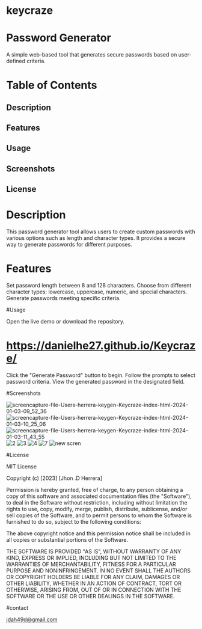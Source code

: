 # keycraze

# Password Generator

A simple web-based tool that generates secure passwords based on user-defined criteria.

# Table of Contents

## Description
## Features
## Usage
## Screenshots
## License

# Description
This password generator tool allows users to create custom passwords with various options such as length and character types. It provides a secure way to generate passwords for different purposes.

# Features

Set password length between 8 and 128 characters.
Choose from different character types: lowercase, uppercase, numeric, and special characters.
Generate passwords meeting specific criteria.

#Usage

Open the live demo or download the repository.
# https://danielhe27.github.io/Keycraze/
Click the "Generate Password" button to begin.
Follow the prompts to select password criteria.
View the generated password in the designated field.

#Screenshots

![screencapture-file-Users-herrera-keygen-Keycraze-index-html-2024-01-03-09_52_36](https://github.com/danielhe27/my-portfolio-wk/assets/142111314/89d6bd1b-e543-49fd-af98-b3197b177f8b)
![screencapture-file-Users-herrera-keygen-Keycraze-index-html-2024-01-03-10_25_06](https://github.com/danielhe27/my-portfolio-wk/assets/142111314/760cd973-3d63-4f65-bf77-97971cb74ff4)
![screencapture-file-Users-herrera-keygen-Keycraze-index-html-2024-01-03-11_43_55](https://github.com/danielhe27/my-portfolio-wk/assets/142111314/bea4f73f-5a43-4c1a-9bb9-fdf5db9ef459)
![2](https://github.com/danielhe27/Keycraze/assets/142111314/f9199021-31e6-4f0b-b895-fa2c05d58f31)
![3](https://github.com/danielhe27/Keycraze/assets/142111314/c4399923-b09e-43d5-9335-decfbd53730f)
![4](https://github.com/danielhe27/Keycraze/assets/142111314/5833e5f0-58da-4ede-8cb0-e2604c8bfcdd)
![7](https://github.com/danielhe27/Keycraze/assets/142111314/80a369f7-e379-42b1-85a0-3f36a071a80d)
![new scren](https://github.com/danielhe27/Keycraze/assets/142111314/c643be15-d020-42de-b14d-67370894a72e)

#License

MIT License

Copyright (c) [2023] [Jhon .D Herrera]

Permission is hereby granted, free of charge, to any person obtaining a copy of this software and associated documentation files (the "Software"), to deal in the Software without restriction, including without limitation the rights to use, copy, modify, merge, publish, distribute, sublicense, and/or sell copies of the Software, and to permit persons to whom the Software is furnished to do so, subject to the following conditions:

The above copyright notice and this permission notice shall be included in all copies or substantial portions of the Software.

THE SOFTWARE IS PROVIDED "AS IS", WITHOUT WARRANTY OF ANY KIND, EXPRESS OR IMPLIED, INCLUDING BUT NOT LIMITED TO THE WARRANTIES OF MERCHANTABILITY, FITNESS FOR A PARTICULAR PURPOSE AND NONINFRINGEMENT. IN NO EVENT SHALL THE AUTHORS OR COPYRIGHT HOLDERS BE LIABLE FOR ANY CLAIM, DAMAGES OR OTHER LIABILITY, WHETHER IN AN ACTION OF CONTRACT, TORT OR OTHERWISE, ARISING FROM, OUT OF OR IN CONNECTION WITH THE SOFTWARE OR THE USE OR OTHER DEALINGS IN THE SOFTWARE.

#contact

jdah49d@gmail.com

